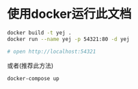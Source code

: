 使用docker运行此文档
=========


```bash
docker build -t yej .
docker run --name yej -p 54321:80 -d yej

# open http://localhost:54321
```

或者(推荐此方法)

```
docker-compose up
```